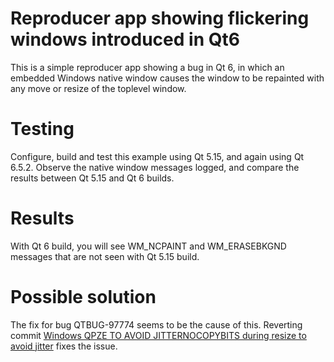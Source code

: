 Reproducer app showing flickering windows introduced in Qt6
===========================================================

This is a simple reproducer app showing a bug in Qt 6, in which an embedded
Windows native window causes the window to be repainted with any move or resize
of the toplevel window.

Testing
=======

Configure, build and test this example using Qt 5.15, and again using Qt 6.5.2.
Observe the native window messages logged, and compare the results between Qt
5.15 and Qt 6 builds.

Results
=======
With Qt 6 build, you will see WM_NCPAINT and WM_ERASEBKGND messages that are not
seen with Qt 5.15 build.

Possible solution
=================
The fix for bug QTBUG-97774 seems to be the cause of this.
Reverting commit [Windows QPZE TO AVOID JITTERNOCOPYBITS during resize to avoid jitter](https://code48f693f2a9425948a37ec45b4301mmit/?id=000f1ee3604048f693f2a9425948a37ec45b4301) fixes the issue.

